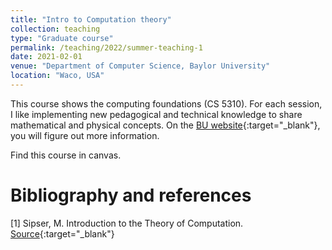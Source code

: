 ```yaml
---
title: "Intro to Computation theory"
collection: teaching
type: "Graduate course"
permalink: /teaching/2022/summer-teaching-1
date: 2021-02-01
venue: "Department of Computer Science, Baylor University"
location: "Waco, USA"
---
```



This course shows the computing foundations (CS 5310). For each session, I like implementing new pedagogical and technical knowledge to share mathematical and physical concepts. On the [BU website](https://tinyurl.com/yhgalmw6){:target="_blank"}, you will figure out more information.




Find this course in canvas.

# Bibliography and references
[1] Sipser, M. Introduction to the Theory of Computation.
 [Source](https://tinyurl.com/gqeqyze){:target="_blank"}
